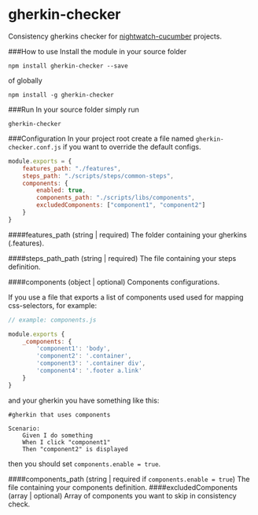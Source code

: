 # gherkin-checker

Consistency gherkins checker for [nightwatch-cucumber](https://github.com/mucsi96/nightwatch-cucumber) projects.

###How to use
Install the module in your source folder
```
npm install gherkin-checker --save
```
of globally
```
npm install -g gherkin-checker
```
###Run
In your source folder simply run
```
gherkin-checker
```

###Configuration
In your project root create a file named `gherkin-checker.conf.js` if you want to override the default configs.
```js
module.exports = {
    features_path: "./features",
    steps_path: "./scripts/steps/common-steps",
    components: {
        enabled: true,
		components_path: "./scripts/libs/components",
		excludedComponents: ["component1", "component2"]
    }
}
```
####features_path (string | required)
The folder containing your gherkins (.features).

####steps_path_path (string | required)
The file containing your steps definition.

####components (object | optional)
Components configurations.

If you use a file that exports a list of components used used for mapping css-selectors, for example:
```js
// example: components.js

module.exports {
    _components: {
        'component1': 'body',
        'component2': '.container',
        'component3': '.container div',
        'component4': '.footer a.link'
    }
}
```
and your gherkin you have something like this:
```gherkin
#gherkin that uses components

Scenario:
	Given I do something
	When I click "component1"
	Then "component2" is displayed
```
then you should set `components.enable = true`.

####components_path (string | required if `components.enable = true`)
The file containing your components definition.
####excludedComponents (array | optional)
Array of components you want to skip in consistency check.